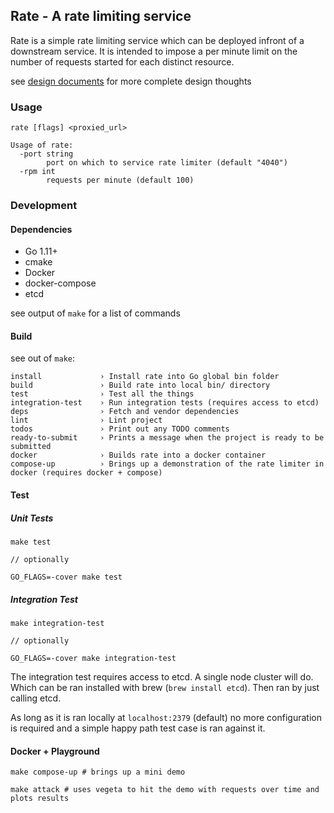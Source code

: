 Rate - A rate limiting service
------------------------------------------

Rate is a simple rate limiting service which can be deployed infront of a downstream service.
It is intended to impose a per minute limit on the number of requests started for each distinct resource.

see [design documents](./docs/DESIGN.md) for more complete design thoughts

### Usage

```shell
rate [flags] <proxied_url>

Usage of rate:
  -port string
    	port on which to service rate limiter (default "4040")
  -rpm int
    	requests per minute (default 100)
```

### Development

#### Dependencies

- Go 1.11+
- cmake
- Docker
- docker-compose
- etcd

see output of `make` for a list of commands

#### Build

see out of `make`:

```shell
install             › Install rate into Go global bin folder
build               › Build rate into local bin/ directory
test                › Test all the things
integration-test    › Run integration tests (requires access to etcd)
deps                › Fetch and vendor dependencies
lint                › Lint project
todos               › Print out any TODO comments
ready-to-submit     › Prints a message when the project is ready to be submitted
docker              › Builds rate into a docker container
compose-up          › Brings up a demonstration of the rate limiter in docker (requires docker + compose)
```

#### Test

##### Unit Tests

```shell
make test

// optionally

GO_FLAGS=-cover make test
```

##### Integration Test

```shell
make integration-test

// optionally

GO_FLAGS=-cover make integration-test

```

The integration test requires access to etcd. A single node cluster will do. Which can be ran installed with brew (`brew install etcd`). Then ran by just calling etcd.

As long as it is ran locally at `localhost:2379` (default) no more configuration is required and a simple happy path test case is ran against it.

#### Docker + Playground

```
make compose-up # brings up a mini demo

make attack # uses vegeta to hit the demo with requests over time and plots results
```
